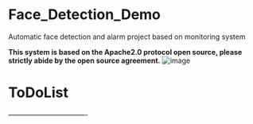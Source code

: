 # Face_Detection_Demo
Automatic face detection and alarm project based on monitoring system

**This system is based on the Apache2.0 protocol open source, please strictly abide by the open source agreement.**
![image](https://github.com/robotpp/Face_Detection_Demo/blob/master/%E4%BA%BA%E8%84%B8%E8%AF%86%E5%88%ABDemo.gif)

# ToDoList
———————————-
